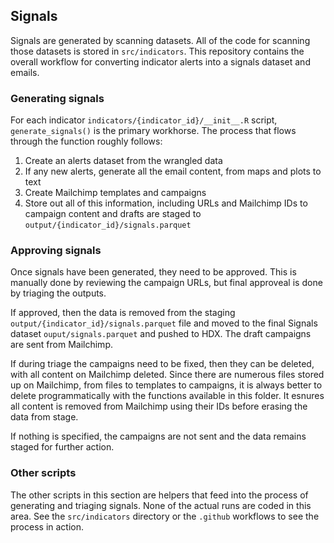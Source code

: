 ## Signals

Signals are generated by scanning datasets. All of the code for scanning those
datasets is stored in `src/indicators`. This repository contains the overall
workflow for converting indicator alerts into a signals dataset and emails.

### Generating signals

For each indicator `indicators/{indicator_id}/__init__.R` script, `generate_signals()` is the
primary workhorse. The process that flows through the function roughly follows:

1. Create an alerts dataset from the wrangled data
2. If any new alerts, generate all the email content, from maps and plots to text
3. Create Mailchimp templates and campaigns
4. Store out all of this information, including URLs and Mailchimp IDs to campaign content and drafts
are staged to `output/{indicator_id}/signals.parquet`

### Approving signals

Once signals have been generated, they need to be approved. This is manually done by reviewing
the campaign URLs, but final approveal is done by triaging the outputs.

If approved, then the data is removed from the staging
`output/{indicator_id}/signals.parquet` file and moved to the final Signals
dataset `ouput/signals.parquet` and pushed to HDX. The draft campaigns are
sent from Mailchimp.

If during triage the campaigns need to be fixed, then they can be deleted,
with all content on Mailchimp deleted. Since there are numerous files stored up on
Mailchimp, from files to templates to campaigns, it is always better to delete
programmatically with the functions available in this folder. It esnures all content is
removed from Mailchimp using their IDs before erasing the data from stage.

If nothing is specified, the campaigns are not sent and the data remains staged for 
further action.

### Other scripts

The other scripts in this section are helpers that feed into the process of generating and triaging signals.
None of the actual runs are coded in this area. See the `src/indicators` directory or the `.github` workflows
to see the process in action.
